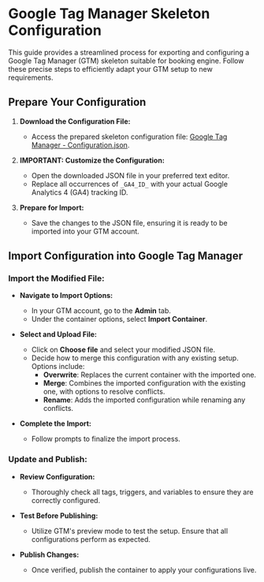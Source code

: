 # Google Tag Manager Skeleton Configuration

This guide provides a streamlined process for exporting and configuring a Google Tag Manager (GTM) skeleton suitable for booking engine. Follow these precise steps to efficiently adapt your GTM setup to new requirements.

## Prepare Your Configuration

1. **Download the Configuration File:**
    - Access the prepared skeleton configuration file: [Google Tag Manager - Configuration.json](./files/GTM-Mews.md).

2. **IMPORTANT: Customize the Configuration:**
    - Open the downloaded JSON file in your preferred text editor.
    - Replace all occurrences of `_GA4_ID_` with your actual Google Analytics 4 (GA4) tracking ID.

3. **Prepare for Import:**
    - Save the changes to the JSON file, ensuring it is ready to be imported into your GTM account.

## Import Configuration into Google Tag Manager

### Import the Modified File:

- **Navigate to Import Options:**
    - In your GTM account, go to the **Admin** tab.
    - Under the container options, select **Import Container**.

- **Select and Upload File:**
    - Click on **Choose file** and select your modified JSON file.
    - Decide how to merge this configuration with any existing setup. Options include:
        - **Overwrite**: Replaces the current container with the imported one.
        - **Merge**: Combines the imported configuration with the existing one, with options to resolve conflicts.
        - **Rename**: Adds the imported configuration while renaming any conflicts.

- **Complete the Import:**
    - Follow prompts to finalize the import process.

### Update and Publish:

- **Review Configuration:**
    - Thoroughly check all tags, triggers, and variables to ensure they are correctly configured.

- **Test Before Publishing:**
    - Utilize GTM's preview mode to test the setup. Ensure that all configurations perform as expected.

- **Publish Changes:**
    - Once verified, publish the container to apply your configurations live.
